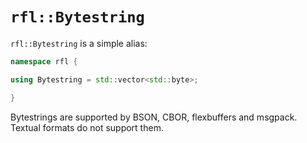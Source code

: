 # `rfl::Bytestring` 

`rfl::Bytestring` is a simple alias:

```cpp
namespace rfl {

using Bytestring = std::vector<std::byte>;

}
```

Bytestrings are supported by BSON, CBOR, flexbuffers and msgpack. Textual formats
do not support them.

